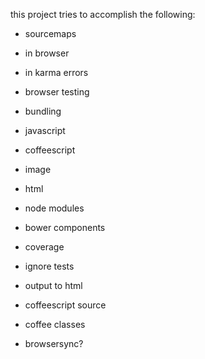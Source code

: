 this project tries to accomplish the following:

 - sourcemaps
  - in browser
  - in karma errors
 - browser testing
 - bundling
  - javascript
  - coffeescript
  - image
  - html
  - node modules
  - bower components
 - coverage
  - ignore tests
  - output to html
  - coffeescript source
  - coffee classes

 - browsersync?